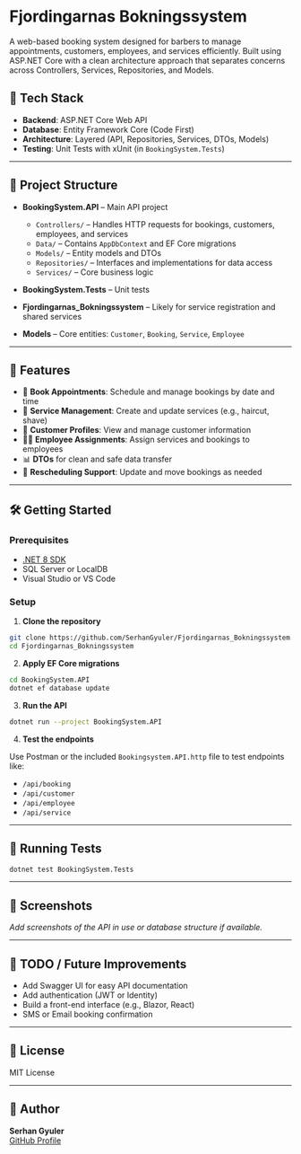 # Fjordingarnas Bokningssystem

A web-based booking system designed for barbers to manage appointments, customers, employees, and services efficiently. Built using ASP.NET Core with a clean architecture approach that separates concerns across Controllers, Services, Repositories, and Models.

## 🧰 Tech Stack

- **Backend**: ASP.NET Core Web API  
- **Database**: Entity Framework Core (Code First)  
- **Architecture**: Layered (API, Repositories, Services, DTOs, Models)  
- **Testing**: Unit Tests with xUnit (in `BookingSystem.Tests`)

---

## 📁 Project Structure

- **BookingSystem.API** – Main API project  
  - `Controllers/` – Handles HTTP requests for bookings, customers, employees, and services  
  - `Data/` – Contains `AppDbContext` and EF Core migrations  
  - `Models/` – Entity models and DTOs  
  - `Repositories/` – Interfaces and implementations for data access  
  - `Services/` – Core business logic  

- **BookingSystem.Tests** – Unit tests  
- **Fjordingarnas_Bokningssystem** – Likely for service registration and shared services  
- **Models** – Core entities: `Customer`, `Booking`, `Service`, `Employee`

---

## 🚀 Features

- 📆 **Book Appointments**: Schedule and manage bookings by date and time  
- 💇 **Service Management**: Create and update services (e.g., haircut, shave)  
- 👥 **Customer Profiles**: View and manage customer information  
- 👨‍🔧 **Employee Assignments**: Assign services and bookings to employees  
- 📊 **DTOs** for clean and safe data transfer  
- 🔄 **Rescheduling Support**: Update and move bookings as needed  

---

## 🛠️ Getting Started

### Prerequisites

- [.NET 8 SDK](https://dotnet.microsoft.com/download)  
- SQL Server or LocalDB  
- Visual Studio or VS Code  

### Setup

1. **Clone the repository**

```bash
git clone https://github.com/SerhanGyuler/Fjordingarnas_Bokningssystem.git
cd Fjordingarnas_Bokningssystem
```

2. **Apply EF Core migrations**

```bash
cd BookingSystem.API
dotnet ef database update
```

3. **Run the API**

```bash
dotnet run --project BookingSystem.API
```

4. **Test the endpoints**

Use Postman or the included `Bookingsystem.API.http` file to test endpoints like:
- `/api/booking`
- `/api/customer`
- `/api/employee`
- `/api/service`

---

## 🧪 Running Tests

```bash
dotnet test BookingSystem.Tests
```

---

## 📸 Screenshots

*Add screenshots of the API in use or database structure if available.*

---

## 📌 TODO / Future Improvements

- Add Swagger UI for easy API documentation  
- Add authentication (JWT or Identity)  
- Build a front-end interface (e.g., Blazor, React)  
- SMS or Email booking confirmation  

---

## 📄 License

MIT License

---

## 👤 Author

**Serhan Gyuler**  
[GitHub Profile](https://github.com/SerhanGyuler)
